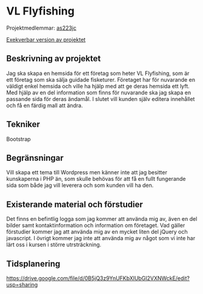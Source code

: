 # VL Flyfishing
Projektmedlemmar: 
[as223jc](https://github.com/as223jc)

[Exekverbar version av projektet](https://github.com/as223jc/Projekt.as223jc.VLFlyfishing/)

## Beskrivning av projektet
Jag ska skapa en hemsida för ett företag som heter VL Flyfishing, som är ett företag som ska sälja guidade fisketurer. Företaget har för nuvarande en väldigt enkel hemsida och
ville ha hjälp med att ge deras hemsida ett lyft. Med hjälp av en del information som finns för nuvarande ska jag skapa en passande
sida för deras ändamål. I slutet vill kunden själv editera innehållet och få en färdig mall att ändra. 
## Tekniker
Bootstrap

## Begränsningar
Vill skapa ett tema till Wordpress men känner inte att jag besitter kunskaperna i PHP än, som skulle behövas för att
få en fullt fungerande sida som både jag vill leverera och som kunden vill ha den.

## Existerande material och förstudier
Det finns en befintlig logga som jag kommer att använda mig av, även en del bilder samt kontaktinformation och information
om företaget. Vad gäller förstudier kommer jag att använda mig av en mycket liten del jQuery och javascript. I övrigt 
kommer jag inte att använda mig av något som vi inte har lärt oss i kursen i större utrsträckning.

## Tidsplanering
https://drive.google.com/file/d/0B5jQ3z9YnUFKbXlUbGI2VXNWckE/edit?usp=sharing


